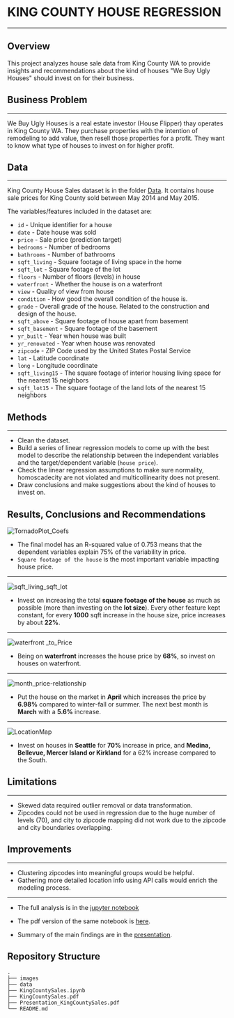 # KING COUNTY HOUSE REGRESSION
***
## Overview
This project analyzes house sale data from King County WA to provide insights and recommendations about the kind of houses "We Buy Ugly Houses" should invest on for their business.  

## Business Problem
***
We Buy Ugly Houses is a real estate investor (House Flipper) thay operates in King County WA. They purchase properties with the intention of remodeling to add value, then resell those properties for a profit. They want to know what type of houses to invest on for higher profit.

## Data
***
King County House Sales dataset is in the folder [Data](https://github.com/erdemiraysu/KingCountySales_Regression_Project2/tree/master/data). It contains house sale prices for King County sold between May 2014 and May 2015.

The variables/features included in the dataset are:

* `id` - Unique identifier for a house
* `date` - Date house was sold
* `price` - Sale price (prediction target)
* `bedrooms` - Number of bedrooms
* `bathrooms` - Number of bathrooms
* `sqft_living` - Square footage of living space in the home
* `sqft_lot` - Square footage of the lot
* `floors` - Number of floors (levels) in house
* `waterfront` - Whether the house is on a waterfront
* `view` - Quality of view from house
* `condition` - How good the overall condition of the house is. 
* `grade` - Overall grade of the house. Related to the construction and design of the house.
* `sqft_above` - Square footage of house apart from basement
* `sqft_basement` - Square footage of the basement
* `yr_built` - Year when house was built
* `yr_renovated` - Year when house was renovated
* `zipcode` - ZIP Code used by the United States Postal Service
* `lat` - Latitude coordinate
* `long` - Longitude coordinate
* `sqft_living15` - The square footage of interior housing living space for the nearest 15 neighbors
* `sqft_lot15` - The square footage of the land lots of the nearest 15 neighbors

## Methods
*** 
* Clean the dataset.
* Build a series of linear regression models to come up with the best model to describe the relationship between the independent variables and the target/dependent variable (`house price`). 
* Check the linear regression assumptions to make sure normality, homoscadecity are not violated and multicollinearity does not present.
* Draw conclusions and make suggestions about the kind of houses to invest on. 

## Results, Conclusions and Recommendations
![TornadoPlot_Coefs](https://user-images.githubusercontent.com/61121277/186548650-fd23c6a4-a228-40a7-a7db-0aa47bed3d1b.png)
* The final model has an R-squared value of 0.753 means that the dependent variables explain 75% of the variability in price. 
* `Square footage of the house` is the most important variable impacting house price.  

***
![sqft_living_sqft_lot](https://user-images.githubusercontent.com/61121277/186549050-edb3140c-e940-4867-bdc5-9cdb50c099ec.png)
* Invest on increasing the total **square footage of the house** as much as possible (more than investing on the **lot size**). Every other feature kept constant, for every **1000** sqft increase in the house size, price increases by about **22%**.

***
![waterfront _to_Price](https://user-images.githubusercontent.com/61121277/186548886-b6f08e50-cff4-4b0c-8f14-1903a592ff2b.png)
* Being on **waterfront** increases the house price by **68%**, so invest on houses on waterfront. 

***
![month_price-relationship](https://user-images.githubusercontent.com/61121277/186548930-9b33a51c-1ec1-4798-96a9-bbaba72b7e2b.png)
* Put the house on the market in **April** which increases the price by **6.98%** compared to winter-fall or summer. The next best month is **March** with a **5.6%** increase. 

***
![LocationMap](https://user-images.githubusercontent.com/61121277/186548975-4db5078c-bd32-41c9-84a5-5201c2c2c74a.png)
* Invest on houses in **Seattle** for **70%** increase in price, and **Medina, Bellevue, Mercer Island or Kirkland** for a 62% increase compared to the South.

## Limitations 
***
* Skewed data required outlier removal or data transformation.
* Zipcodes could not be used in regression due to the huge number of levels (70), and city to zipcode mapping did not work due to the zipcode and city boundaries overlapping.
 

## Improvements
***
* Clustering zipcodes into meaningful groups would be helpful.
* Gathering more detailed location info using API calls would enrich the modeling process.

***
* The full analysis is in the [jupyter notebook](https://github.com/erdemiraysu/KingCountySales_Regression_Project2/tree/master/KingCountySales.ipynb)

* The pdf version of the same notebook is [here](https://github.com/erdemiraysu/KingCountySales_Regression_Project2/tree/master/KingCountySales.pdf). 

* Summary of the main findings are in the [presentation](https://github.com/erdemiraysu/Movies_EDA_Project1/blob/Presentation_KingCountySales.pdf). 

## Repository Structure
    .
    ├── images 
    ├── data 
    ├── KingCountySales.ipynb     
    ├── KingCountySales.pdf 
    ├── Presentation_KingCountySales.pdf                                             
    └── README.md   

